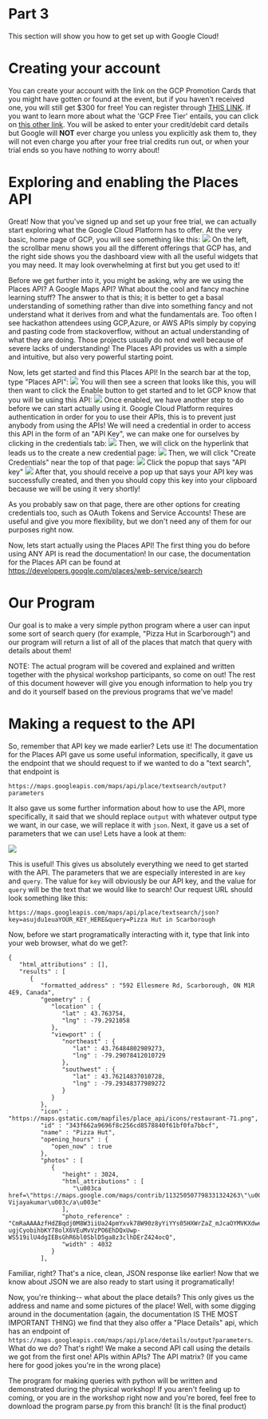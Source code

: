 # Part 3
This section will show you how to get set up with Google Cloud!

# Creating your account
You can create your account with the link on the GCP Promotion Cards that you might have gotten or found at the event, but if you haven't received one, you will still get $300 for free! You can register through <a href="https://cloud.google.com/free">THIS LINK</a>. If you want to learn more about what the 'GCP Free Tier' entails, you can click on <a href="https://cloud.google.com/free/docs/gcp-free-tier">this other link</a>. You will be asked to enter your credit/debit card details but Google will <b>NOT</b> ever charge you unless you explicitly ask them to, they will not even charge you after your free trial credits run out, or when your trial ends so you have nothing to worry about!

# Exploring and enabling the Places API
Great! Now that you've signed up and set up your free trial, we can actually start exploring what the Google Cloud Platform has to offer.
At the very basic, home page of GCP, you will see something like this:
<img src="https://i.imgur.com/xoZBqRh.png"/>
On the left, the scrollbar menu shows you all the different offerings that GCP has, and the right side shows you the dashboard view with all the useful widgets that you may need. It may look overwhelming at first but you get used to it!

Before we get further into it, you might be asking, why are we using the Places API? A Google Maps API? What about the cool and fancy machine learning stuff? The answer to that is this; it is better to get a basal understanding of something rather than dive into something fancy and not understand what it derives from and what the fundamentals are. Too often I see hackathon attendees using GCP,Azure, or AWS APIs simply by copying and pasting code from stackoverflow, without an actual understanding of what they are doing. Those projects usually do not end well because of severe lacks of understanding! The Places API provides us with a simple and intuitive, but also very powerful starting point.

Now, lets get started and find this Places API! In the search bar at the top, type "Places API":
<img src="https://i.imgur.com/AXhryPw.png"/>
You will then see a screen that looks like this, you will then want to click the Enable button to get started and to let GCP know that you will be using this API:
<img src="https://i.imgur.com/vWAU4DQ.png"/>
Once enabled, we have another step to do before we can start actually using it. Google Cloud Platform requires authentication in order for you to use their APIs, this is to prevent just anybody from using the APIs! We will need a credential in order to access this API in the form of an "API Key", we can make one for ourselves by clicking in the credentials tab:
<img src="https://i.imgur.com/h1Jw569.png"/>
Then, we will click on the hyperlink that leads us to the create a new credential page:
<img src="https://i.imgur.com/UrR4tJf.png"/>
Then, we will click "Create Credentials" near the top of that page:
<img src="https://i.imgur.com/TVb70YM.png"/>
Click the popup that says "API key"
<img src="https://i.imgur.com/IZJvLec.png"/>
After that, you should receive a pop up that says your API key was successfully created, and then you should copy this key into your clipboard because we will be using it very shortly!

As you probably saw on that page, there are other options for creating credentials too, such as OAuth Tokens and Service Accounts! These are useful and give you more flexibility, but we don't need any of them for our purposes right now.

Now, lets start actually using the Places API! The first thing you do before using ANY API is read the documentation! In our case, the documentation for the Places API can be found at https://developers.google.com/places/web-service/search 

# Our Program
Our goal is to make a very simple python program where a user can input some sort of search query (for example, "Pizza Hut in Scarborough") and our program will return a list of all of the places that match that query with details about them!

NOTE: The actual program will be covered and explained and written together with the physical workshop participants, so come on out! The rest of this document however will give you enough information to help you try and do it yourself based on the previous programs that we've made!

# Making a request to the API
So, remember that API key we made earlier? Lets use it! 
The documentation for the Places API gave us some useful information, specifically, it gave us the endpoint that we should request to if we wanted to do a "text search", that endpoint is 

`https://maps.googleapis.com/maps/api/place/textsearch/output?parameters`

It also gave us some further information about how to use the API, more specifically, it said that we should replace `output` with whatever output type we want, in our case, we will replace it with `json`. Next, it gave us a set of parameters that we can use! Lets have a look at them:

<img src="https://i.imgur.com/3SS5snS.png"/>

This is useful! This gives us absolutely everything we need to get started with the API.
The parameters that we are especially interested in are `key` and `query`. The value for `key` will obviously be our API key, and the value for `query` will be the text that we would like to search! Our request URL should look something like this:

`https://maps.googleapis.com/maps/api/place/textsearch/json?key=asujdu1euaYOUR_KEY_HERE&query=Pizza Hut in Scarborough`

Now, before we start programatically interacting with it, type that link into your web browser, what do we get?:
```
{
   "html_attributions" : [],
   "results" : [
      {
         "formatted_address" : "592 Ellesmere Rd, Scarborough, ON M1R 4E9, Canada",
         "geometry" : {
            "location" : {
               "lat" : 43.763754,
               "lng" : -79.2921058
            },
            "viewport" : {
               "northeast" : {
                  "lat" : 43.76484802989273,
                  "lng" : -79.29078412010729
               },
               "southwest" : {
                  "lat" : 43.76214837010728,
                  "lng" : -79.29348377989272
               }
            }
         },
         "icon" : "https://maps.gstatic.com/mapfiles/place_api/icons/restaurant-71.png",
         "id" : "343f662a9696f8c256cd8578840f61bf0fa7bbcf",
         "name" : "Pizza Hut",
         "opening_hours" : {
            "open_now" : true
         },
         "photos" : [
            {
               "height" : 3024,
               "html_attributions" : [
                  "\u003ca href=\"https://maps.google.com/maps/contrib/113250507798331324263\"\u003eShaarujon Vijayakumar\u003c/a\u003e"
               ],
               "photo_reference" : "CmRaAAAAzfHdZBqdj0M8W3iiUa24pmYxvk78W90z8yYiYYs05HXWrZaZ_mJcaOYMVKXdwencmOKqKhn92avGxe3Iwn9G4TXaDj6dIXtmGWb-ugjCyobihbKY78olX6VEuMvVzPO6EhDQxUwp-WS519ilU4dgIEBsGhR6bl0SblD5ga8z3clhDErZ424ocQ",
               "width" : 4032
            }
         ],
```

Familiar, right? That's a nice, clean, JSON response like earlier! Now that we know about JSON we are also ready to start using it programatically!

Now, you're thinking-- what about the place details? This only gives us the address and name and some pictures of the place! Well, with some digging around in the documentation (again, the documentation IS THE MOST IMPORTANT THING) we find that they also offer a "Place Details" api, which has an endpoint of `https://maps.googleapis.com/maps/api/place/details/output?parameters`. What do we do? That's right! We make a second API call using the details we got from the first one! APIs within APIs? The API matrix? (If you came here for good jokes you're in the wrong place)

The program for making queries with python will be written and demonstrated during the physical workshop! If you aren't feeling up to coming, or you are in the workshop right now and you're bored, feel free to download the program parse.py from this branch! (It is the final product)


</a>
